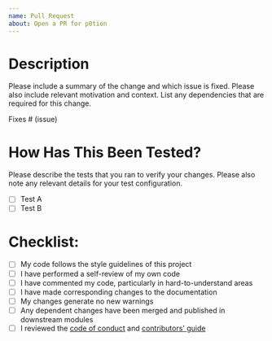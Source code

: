 ```yaml
---
name: Pull Request
about: Open a PR for p0tion
---
```


# Description

Please include a summary of the change and which issue is fixed. Please also include relevant motivation and context. List any dependencies that are required for this change.

Fixes # (issue)

# How Has This Been Tested?

Please describe the tests that you ran to verify your changes. Please also note any relevant details for your test configuration.

-   [ ] Test A
-   [ ] Test B

# Checklist:

-   [ ] My code follows the style guidelines of this project
-   [ ] I have performed a self-review of my own code
-   [ ] I have commented my code, particularly in hard-to-understand areas
-   [ ] I have made corresponding changes to the documentation
-   [ ] My changes generate no new warnings
-   [ ] Any dependent changes have been merged and published in downstream modules
-   [ ] I reviewed the [code of conduct](https://github.com/quadratic-funding/mpc-phase2-suite/blob/dev/CODE_OF_CONDUCT.md) and [contributors' guide](https://github.com/quadratic-funding/mpc-phase2-suite/blob/dev/CONTRIBUTING.md)
